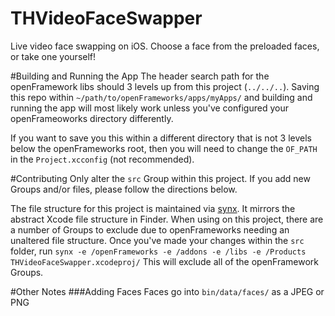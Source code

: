 # THVideoFaceSwapper
Live video face swapping on iOS. Choose a face from the preloaded faces, or take one yourself!

#Building and Running the App
The header search path for the openFramework libs should 3 levels up from this project (`../../..`). Saving this repo within `~/path/to/openFrameworks/apps/myApps/` and building and running the app will most likely work unless you've configured your openFrameoworks directory differently. 

If you want to save you this within a different directory that is not 3 levels below the openFrameworks root, then you will need to change the `OF_PATH` in the `Project.xcconfig` (not recommended).

#Contributing
Only alter the `src` Group within this project. If you add new Groups and/or files, please follow the directions below.

The file structure for this project is maintained via [synx](https://github.com/venmo/synx). It mirrors the abstract Xcode file structure in Finder. When using on this project, there are a number of Groups to exclude due to openFrameworks needing an unaltered file structure. Once you've made your changes within the `src` folder, run `synx -e /openFrameworks -e /addons -e /libs -e /Products THVideoFaceSwapper.xcodeproj/`
This will exclude all of the openFramework Groups.

#Other Notes
###Adding Faces
Faces go into `bin/data/faces/` as a JPEG or PNG
